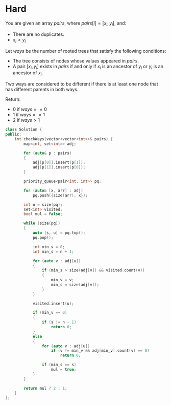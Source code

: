 # Hard

You are given an array $pairs$, where $pairs[i] = [x_i, y_i]$, and:

- There are no duplicates.
- $x_i < y_i$

Let $ways$ be the number of rooted trees that satisfy the following conditions:

- The tree consists of nodes whose values appeared in $pairs$.
- A pair $[x_i, y_i]$ exists in $pairs$ if and only if $x_i$ is an ancestor of $y_i$ or $y_i$ is an ancestor of $x_i$.

Two ways are considered to be different if there is at least one node that has different parents in both ways.

Return:

- $0$ if $ways == 0$
- $1$ if $ways == 1$
- $2$ if $ways > 1$

```cpp
class Solution {
public:
    int checkWays(vector<vector<int>>& pairs) {
        map<int, set<int>> adj;

        for (auto& p : pairs)
        {
            adj[p[0]].insert(p[1]);
            adj[p[1]].insert(p[0]);
        }

        priority_queue<pair<int, int>> pq;

        for (auto& [x, arr] : adj)
            pq.push({size(arr), x});

        int n = size(pq);
        set<int> visited;
        bool mul = false;

        while (size(pq))
        {
            auto [s, u] = pq.top();
            pq.pop();

            int min_v = 0;
            int min_s = n + 1;

            for (auto v : adj[u])
            {
                if (min_s > size(adj[v]) && visited.count(v))
                {
                    min_v = v;
                    min_s = size(adj[v]);
                }
            }

            visited.insert(u);

            if (min_v == 0)
            {
                if (s != n - 1)
                    return 0;
            }
            else
            {
                for (auto v : adj[u])
                    if (v != min_v && adj[min_v].count(v) == 0)
                        return 0;

                if (min_s == s)
                    mul = true;
            }
        }

        return mul ? 2 : 1;
    }
};
```
